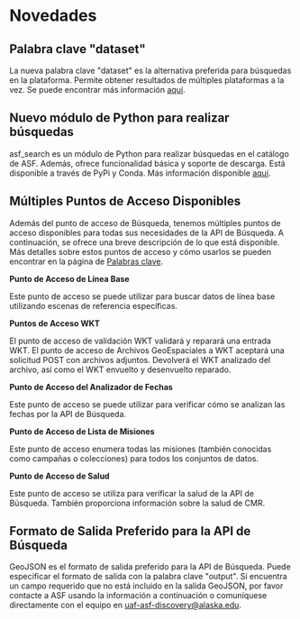 # Novedades

## Palabra clave "dataset"
La nueva palabra clave "dataset" es la alternativa preferida para búsquedas en la plataforma. Permite obtener resultados de múltiples plataformas a la vez. Se puede encontrar más información [aquí](/api/keywords/#dataset-parameters).

## Nuevo módulo de Python para realizar búsquedas
asf_search es un módulo de Python para realizar búsquedas en el catálogo de ASF. Además, ofrece funcionalidad básica y soporte de descarga. Está disponible a través de PyPi y Conda. Más información disponible [aquí](/asf_search/basics).

## Múltiples Puntos de Acceso Disponibles

Además del punto de acceso de Búsqueda, tenemos múltiples puntos de acceso disponibles para todas sus necesidades de la API de Búsqueda. A continuación, se ofrece una breve descripción de lo que está disponible. Más detalles sobre estos puntos de acceso y cómo usarlos se pueden encontrar en la página de [Palabras clave](/api/keywords).


**Punto de Acceso de Línea Base**

Este punto de acceso se puede utilizar para buscar datos de línea base utilizando escenas de referencia específicas.

**Puntos de Acceso WKT**

El punto de acceso de validación WKT validará y reparará una entrada WKT. El punto de acceso de Archivos GeoEspaciales a WKT aceptará una solicitud POST con archivos adjuntos. Devolverá el WKT analizado del archivo, así como el WKT envuelto y desenvuelto reparado.

**Punto de Acceso del Analizador de Fechas**

Este punto de acceso se puede utilizar para verificar cómo se analizan las fechas por la API de Búsqueda.

**Punto de Acceso de Lista de Misiones**

Este punto de acceso enumera todas las misiones (también conocidas como campañas o colecciones) para todos los conjuntos de datos.

**Punto de Acceso de Salud**

Este punto de acceso se utiliza para verificar la salud de la API de Búsqueda. También proporciona información sobre la salud de CMR.

## Formato de Salida Preferido para la API de Búsqueda

GeoJSON es el formato de salida preferido para la API de Búsqueda. Puede especificar el formato de salida con la palabra clave "output". Si encuentra un campo requerido que no está incluido en la salida GeoJSON, por favor contacte a ASF usando la información a continuación o comuníquese directamente con el equipo en <uaf-asf-discovery@alaska.edu>.
